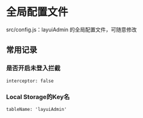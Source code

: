 # 全局配置文件

src/config.js：layuiAdmin 的全局配置文件，可随意修改

## 常用记录

### 是否开启未登入拦截
    interceptor: false

### Local Storage的Key名
    tableName: 'layuiAdmin'